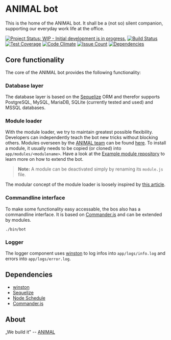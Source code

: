 # ANIMAL bot
This is the home of the ANIMAL bot. It shall be a (not so) silent companion, supporting our everyday work life at the office.

[![Project Status: WIP - Initial development is in progress.](http://www.repostatus.org/badges/latest/wip.svg)](http://www.repostatus.org/#wip)
[![Build Status](https://travis-ci.org/AnimalDesign/bot.svg?branch=master)](https://travis-ci.org/AnimalDesign/bot)
[![Test Coverage](https://codeclimate.com/github/AnimalDesign/bot/badges/coverage.svg?branch=master)](https://codeclimate.com/github/AnimalDesign/bot/coverage)
[![Code Climate](https://codeclimate.com/github/AnimalDesign/bot/badges/gpa.svg?branch=master)](https://codeclimate.com/github/AnimalDesign/bot)
[![Issue Count](https://codeclimate.com/github/AnimalDesign/bot/badges/issue_count.svg?branch=master)](https://codeclimate.com/github/AnimalDesign/bot)
[![Dependencies](https://david-dm.org/AnimalDesign/bot.svg?branch=master)](https://david-dm.org/AnimalDesign/bot)

## Core functionality
The core of the ANIMAL bot provides the following functionality:

### Database layer
The database layer is based on the [Sequelize](http://docs.sequelizejs.com/en/latest/) ORM and therefor supports PostgreSQL, MySQL, MariaDB, SQLite (currently tested and used) and MSSQL databases.

### Module loader
With the module loader, we try to maintain greatest possible flexibility. Developers can independently teach the bot new tricks without blocking others. Modules overseen by the [ANIMAL team](http://animal.at) can be found [here](https://github.com/AnimalBot). To install a module, it usually needs to be copied (or cloned) into  `app/modules/<modulename>`. Have a look at the [Example module repository](https://github.com/AnimalBot/example) to learn more on how to extend the bot.

> **Note:** A module can be deactivated simply by renaming its `module.js` file.

The modular concept of the module loader is loosely inspired by [this article](https://strongloop.com/strongblog/modular-node-js-express/).

### Commandline interface

To make some functionality easy accessable, the bos also has a commandline interface. It is based on 
[Commander.js](https://github.com/tj/commander.js) and can be extended by modules.

```
./bin/bot
```

### Logger

The logger component uses [winston](https://github.com/winstonjs/winston) to log infos into `app/logs/info.log` and 
errors into `app/logs/error.log`.

## Dependencies
- [winston](https://github.com/winstonjs/winston)
- [Sequelize](http://docs.sequelizejs.com/en/latest/)
- [Node Schedule](https://github.com/node-schedule/node-schedule)
- [Commander.js](https://github.com/tj/commander.js)

## About

„We build it" -- [ANIMAL](http://animal.at)

